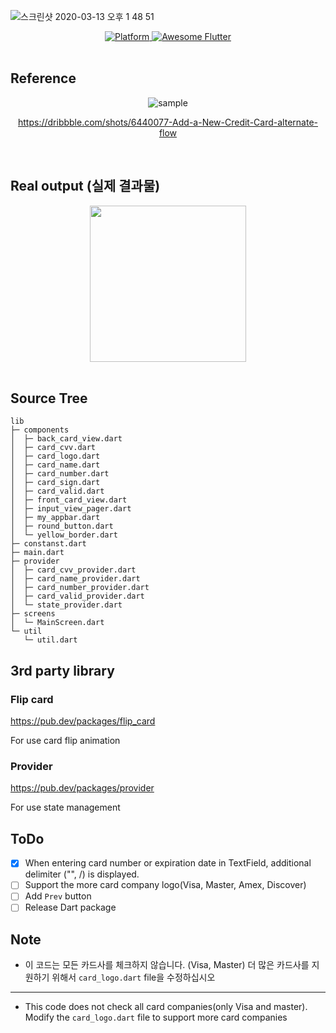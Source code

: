 ![스크린샷 2020-03-13 오후 1 48 51](https://user-images.githubusercontent.com/35194820/76590756-8c4ed180-6531-11ea-89f5-382a9553541e.png)

<div align="center">
	<a href="https://flutter.io">
    <img src="https://img.shields.io/badge/Platform-Flutter-yellow.svg"
      alt="Platform" />
  </a>
<a href="https://github.com/Solido/awesome-flutter">
   <img alt="Awesome Flutter" src="https://img.shields.io/badge/Awesome-Flutter-blue.svg?longCache=true&style=flat-square" />
</a>
</div><br>

## Reference

<div align="center">


![sample](https://user-images.githubusercontent.com/35194820/75879920-a157a080-5e5f-11ea-9763-823ad8f1a4e5.gif)

https://dribbble.com/shots/6440077-Add-a-New-Credit-Card-alternate-flow

</div><br>

## Real output (실제 결과물)

<div align="center">


<img src="https://user-images.githubusercontent.com/35194820/76142013-d0168680-60ac-11ea-9007-0db57373f96f.gif" width="250" >

</div><br>

## Source Tree

```
lib
├─ components
│  ├─ back_card_view.dart
│  ├─ card_cvv.dart
│  ├─ card_logo.dart
│  ├─ card_name.dart
│  ├─ card_number.dart
│  ├─ card_sign.dart
│  ├─ card_valid.dart
│  ├─ front_card_view.dart
│  ├─ input_view_pager.dart
│  ├─ my_appbar.dart
│  ├─ round_button.dart
│  └─ yellow_border.dart
├─ constanst.dart
├─ main.dart
├─ provider
│  ├─ card_cvv_provider.dart
│  ├─ card_name_provider.dart
│  ├─ card_number_provider.dart
│  ├─ card_valid_provider.dart
│  └─ state_provider.dart
├─ screens
│  └─ MainScreen.dart
└─ util
   └─ util.dart

```

## 3rd party library

### Flip card 

https://pub.dev/packages/flip_card

For use card flip animation

### Provider

https://pub.dev/packages/provider

For use state management

## ToDo

- [x] When entering card number or expiration date in TextField, additional delimiter ("", /) is displayed.
- [ ] Support the more card company logo(Visa, Master, Amex, Discover)
- [ ] Add `Prev` button
- [ ] Release Dart package

## Note

- 이 코드는 모든 카드사를 체크하지 않습니다. (Visa, Master) 더 많은 카드사를 지원하기 위해서 `card_logo.dart` file을 수정하십시오

-----------------------------------------

- This code does not check all card companies(only Visa and master). Modify the `card_logo.dart` file to support more card companies
